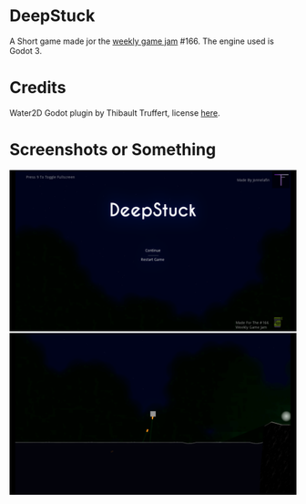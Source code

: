# DeepStuck
A Short game made jor the [weekly game jam](http://weeklygamejam.com/) #166.
The engine used is Godot 3.

# Credits
Water2D Godot plugin by Thibault Truffert, license [here](https://github.com/jonnelafin/DeepStuck/blob/master/addons/water2d/LICENSE).

# Screenshots or Something
![Title](Showcase/Title)
![Gameplay](Showcase/Gameplay01)
